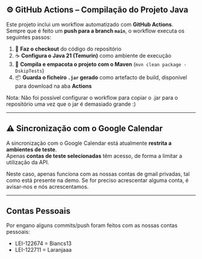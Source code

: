## ⚙️ GitHub Actions – Compilação do Projeto Java

Este projeto inclui um workflow automatizado com **GitHub Actions**.  
Sempre que é feito um **push para a branch `main`**, o workflow executa os seguintes passos:

1. 🧾 **Faz o checkout** do código do repositório  
2. ☕ **Configura o Java 21 (Temurin)** como ambiente de execução  
3. 🧱 **Compila e empacota o projeto com o Maven** (`mvn clean package -DskipTests`)  
4. 📦 **Guarda o ficheiro `.jar` gerado** como artefacto de build, disponível para download na aba **Actions**
   
Nota: Não foi possível configurar o workflow para copiar o .jar para o repositório uma vez que o jar é demasiado grande :)

---

## ⚠️ Sincronização com o Google Calendar

A sincronização com o Google Calendar está atualmente **restrita a ambientes de teste**.  
Apenas **contas de teste selecionadas** têm acesso, de forma a limitar a utilização da API.

Neste caso, apenas funciona com as nossas contas de gmail privadas, tal como está presente na demo. Se for preciso acrescentar alguma conta, é avisar-nos e nós acrescentamos.

---
## Contas Pessoais

Por engano alguns commits/push foram feitos com as nossas contas pessoais:
 - LEI-122674 = Biancs13
 - LEI-122711 = Laranjaaa
